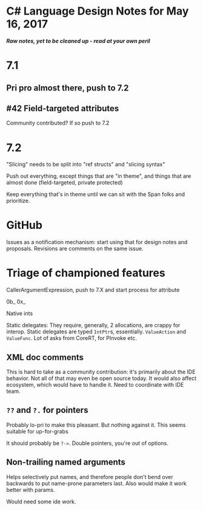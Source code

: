 # C# Language Design Notes for May 16, 2017

***Raw notes, yet to be cleaned up - read at your own peril***

# 7.1

## Pri pro almost there, push to 7.2

## #42 Field-targeted attributes
Community contributed? If so push to 7.2

# 7.2

"Slicing" needs to be split into "ref structs" and "slicing syntax"

Push out everything, except things that are "in theme", and things that are almost done (field-targeted, private protected)

Keep everything that's in theme until we can sit with the Span folks and prioritize.



# GitHub

Issues as a notification mechanism: start using that for design notes and proposals. Revisions are comments on the same issue.




# Triage of championed features

CallerArgumentExpression, push to 7.X and start process for attribute

0b_ 0x_

Native ints

Static delegates: They require, generally, 2 allocations, are crappy for interop. Static delegates are typed `IntPtr`s, essentially.
`ValueAction` and `ValueFunc`. Lot of asks from CoreRT, for PInvoke etc. 

## XML doc comments
This is hard to take as a community contribution: it's primarily about the IDE behavior. Not all of that may even be open source today.
It would also affect ecosystem, which would have to handle it. Need to coordinate with IDE team.

## `??` and `?.` for pointers
Probably lo-pri to make this pleasant. But nothing against it. This seems suitable for up-for-grabs

It should probably be `?->`. Double pointers, you're out of options.


## Non-trailing named arguments
Helps selectively put names, and therefore people don't bend over backwards to put name-prone parameters last. Also would make it work better with params.

Would need some ide work.


